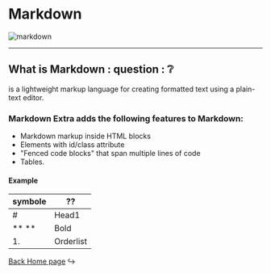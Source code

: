 # **Markdown**
 ![markdown](https://upload.wikimedia.org/wikipedia/commons/thumb/4/48/Markdown-mark.svg/1200px-Markdown-mark.svg.png)
 
___
 ## What is Markdown : question : :grey_question:
  is a lightweight markup language for creating formatted text using a plain-text editor. 
  
  ### Markdown Extra adds the following features to Markdown: 
   -  Markdown markup inside HTML blocks
   -  Elements with id/class attribute
   - "Fenced code blocks" that span multiple lines of code
   - Tables.
   
   #### Example  
   | symbole  | ??   |
| ------- | ------- |
| # | Head1  |
| **  ** | Bold  |
| 1.| Orderlist  |


[Back Home page](https://rahafalbakkar.github.io/Raeding-Note) :arrow_right_hook:
   
 
